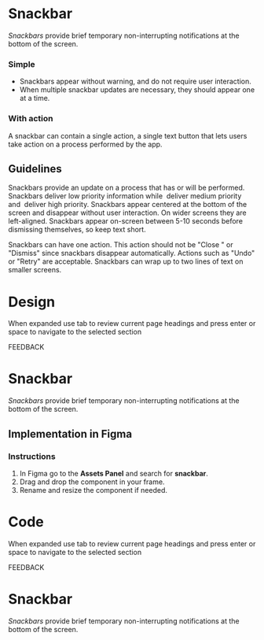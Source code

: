 # Snackbar

*Snackbars* provide brief temporary non-interrupting notifications at the bottom of the screen.

### Simple

- Snackbars appear without warning, and do not require user interaction.
- When multiple snackbar updates are necessary, they should appear one at a time.

### With action

A snackbar can contain a single action, a single text button that lets users take action on a process performed by the app.

## Guidelines

Snackbars provide an update on a process that has or will be performed. Snackbars deliver low priority information while  deliver medium priority and  deliver high priority. Snackbars appear centered at the bottom of the screen and disappear without user interaction. On wider screens they are left-aligned. Snackbars appear on-screen between 5-10 seconds before dismissing themselves, so keep text short.

Snackbars can have one action. This action should not be "Close " or "Dismiss" since snackbars disappear automatically. Actions such as "Undo" or "Retry" are acceptable. Snackbars can wrap up to two lines of text on smaller screens.

# Design

When expanded use tab to review current page headings and press enter or space to navigate to the selected section

FEEDBACK

# Snackbar

*Snackbars* provide brief temporary non-interrupting notifications at the bottom of the screen.

## Implementation in Figma

### Instructions

1.  In Figma go to the **Assets Panel** and search for **snackbar**.
2.  Drag and drop the component in your frame.
3.  Rename and resize the component if needed.

# Code

When expanded use tab to review current page headings and press enter or space to navigate to the selected section

FEEDBACK

# Snackbar

*Snackbars* provide brief temporary non-interrupting notifications at the bottom of the screen.
